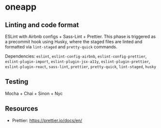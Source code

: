 # oneapp

## Linting and code format

ESLint with Airbnb configs + Sass-Lint + Prettier. This phase is triggered as a precommit hook using Husky, where the staged files are linted and formatted via `lint-staged` and `pretty-quick` commands.

Dependencies: `eslint`, `eslint-config-airbnb`, `eslint-config-prettier`, `eslint-plugin-import`, `eslint-plugin-jsx-a11y`, `eslint-plugin-prettier`, `eslint-plugin-react`, `sass-lint`, `prettier`, `pretty-quick`, `lint-staged`, `husky`

## Testing

Mocha + Chai + Sinon + Nyc

## Resources

- Prettier: https://prettier.io/docs/en/
